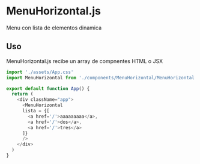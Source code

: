 # MenuHorizontal.js
Menu con lista de elementos dinamica
## Uso
MenuHorizontal.js recibe un array de compnentes HTML o JSX
``` js 
import './assets/App.css'
import MenuHorizontal from './components/MenuHorizontal/MenuHorizontal'

export default function App() {
  return (
    <div className="app">
      <MenuHorizontal
      lista = {[ 
        <a href='/'>aaaaaaaaa</a>,
        <a href='/'>dos</a>,
        <a href='/'>tres</a>
      ]}
      />
    </div>
  )
}

```
